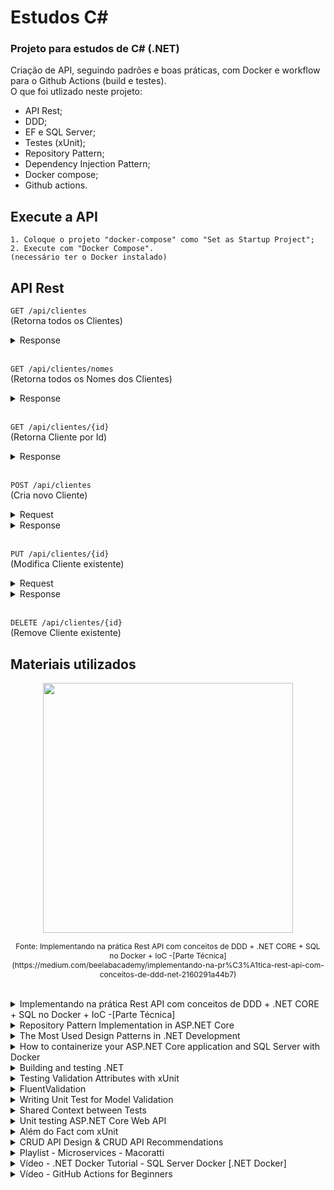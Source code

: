 # Estudos C#

### Projeto para estudos de C# (.NET)

Criação de API, seguindo padrões e boas práticas, com Docker e workflow para o Github Actions (build e testes).</br>
O que foi utlizado neste projeto:
- API Rest;
- DDD;
- EF e SQL Server;
- Testes (xUnit);
- Repository Pattern;
- Dependency Injection Pattern;
- Docker compose;
- Github actions.

## Execute a API

    1. Coloque o projeto "docker-compose" como "Set as Startup Project";
    2. Execute com "Docker Compose".
    (necessário ter o Docker instalado)
## API Rest

`GET /api/clientes`
</br>(Retorna todos os Clientes)

<details>
<summary>Response</summary>
```json
    [
        {
            "id": 0,
            "nomeCompleto": "Nome Completo",
            "telefone": "(99) 99999-9999",
            "email": "email@email.com",
            "endereco": "Rua Tal"
        }
    ]
```
</details>
</br>

`GET /api/clientes/nomes`
</br>(Retorna todos os Nomes dos Clientes)

<details>
<summary>Response</summary>
```json
    [
        {
            "id": 0,
            "nomeCompleto": "Nome Completo
        }
    ]
```
</details>
</br>

`GET /api/clientes/{id}`
</br>(Retorna Cliente por Id)

<details>
<summary>Response</summary>
```json
    {
        "id": 0,
        "nomeCompleto": "Nome Completo",
        "telefone": "(99) 99999-9999",
        "email": "email@email.com",
        "endereco": "Rua Tal"
    }
```
</details>
</br>

`POST /api/clientes`
</br>(Cria novo Cliente)

<details>
<summary>Request</summary>
```json
    {
        "nomeCompleto": "Nome Completo",
        "telefone": "(99) 99999-9999",
        "email": "email@email.com",
        "endereco": "Rua Tal"
    }
```
</details>
<details>
<summary>Response</summary>
```json
    {
        "id": 0,
        "nomeCompleto": "Nome Completo",
        "telefone": "(99) 99999-9999",
        "email": "email@email.com",
        "endereco": "Rua Tal"
    }
```
</details>
</br>

`PUT /api/clientes/{id}`
</br>(Modifica Cliente existente)

<details>
<summary>Request</summary>
```json
    {
        "nomeCompleto": "Nome Completo",
        "telefone": "(99) 99999-9999",
        "email": "email@email.com",
        "endereco": "Rua Tal"
    }
```
</details>
<details>
<summary>Response</summary>
```json
    {
        "id": 0,
        "nomeCompleto": "Nome Completo",
        "telefone": "(99) 99999-9999",
        "email": "email@email.com",
        "endereco": "Rua Tal"
    }
```
</details>
</br>

`DELETE /api/clientes/{id}`
</br>(Remove Cliente existente)

## Materiais utilizados

<p align="center">
        <img src="https://miro.medium.com/v2/resize:fit:720/format:webp/0*3LCl6RxN9cyYyl8z.jpeg" width="400px">
</p>
<p align="center">
    <span style="font-size: 12px; text-align: center; width: 100%">Fonte: Implementando na prática Rest API com conceitos de DDD + .NET CORE + SQL no Docker + IoC -[Parte Técnica]</br>
(https://medium.com/beelabacademy/implementando-na-pr%C3%A1tica-rest-api-com-conceitos-de-ddd-net-2160291a44b7)
    </span>
</p>
</br>

<details>
<summary>Implementando na prática Rest API com conceitos de DDD + .NET CORE + SQL no Docker + IoC -[Parte Técnica]</summary>
https://medium.com/beelabacademy/implementando-na-pr%C3%A1tica-rest-api-com-conceitos-de-ddd-net-2160291a44b7
</details>
<details>
<summary>Repository Pattern Implementation in ASP.NET Core</summary>
https://medium.com/net-core/repository-pattern-implementation-in-asp-net-core-21e01c6664d7
</details>
<details>
<summary>The Most Used Design Patterns in .NET Development</summary>
https://medium.com/@gustavorestani/the-most-used-design-patterns-in-net-development-80d76f9fb6b
</details>
<details>
<summary>How to containerize your ASP.NET Core application and SQL Server with Docker</summary>
https://www.twilio.com/blog/containerize-your-aspdotnet-core-application-and-sql-server-with-docker
</details>
<details>
<summary>Building and testing .NET</summary>
https://docs.github.com/en/actions/automating-builds-and-tests/building-and-testing-net
</details>
<details>
<summary>Testing Validation Attributes with xUnit</summary>
https://www.codeproject.com/Tips/5268823/Testing-Validation-Attributes-with-xUnit
</details>
<details>
<summary>FluentValidation</summary>
https://docs.fluentvalidation.net/en/latest/index.html
</details>
<details>
<summary>Writing Unit Test for Model Validation</summary>
https://bytelanguage.com/2020/07/31/writing-unit-test-for-model-validation/
</details>
<details>
<summary>Shared Context between Tests</summary>
https://xunit.net/docs/shared-context
</details>
<details>
<summary>Unit testing ASP.NET Core Web API</summary>
https://www.damirscorner.com/blog/posts/20220805-UnitTestingAspNetCoreWebApi.html
</details>
<details>
<summary>Além do Fact com xUnit</summary>
https://medium.com/thiagobarradas/alem-do-fact-com-xunit-dotnet-6a52b69a50d2
</details>
<details>
<summary>CRUD API Design & CRUD API Recommendations</summary>
https://blog.stoplight.io/crud-api-design
</details>
<details>
<summary>Playlist - Microservices - Macoratti</summary>
https://www.youtube.com/playlist?list=PLJ4k1IC8GhW24-nppbX0n0OE3DBGhsYEs
</details>
<details>
<summary>Vídeo - .NET Docker Tutorial - SQL Server Docker [.NET Docker]</summary>
https://www.youtube.com/watch?v=hpLvXNASyTI
</details>
<details>
<summary>Vídeo - GitHub Actions for Beginners</summary>
https://www.youtube.com/watch?v=hoN9r86D72U
</details>
</br>